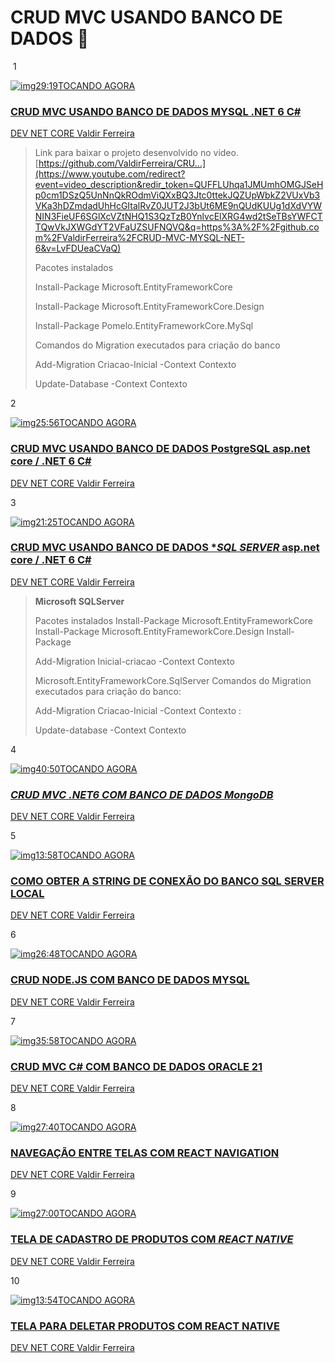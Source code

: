 # CRUD MVC USANDO BANCO DE DADOS  🎲

​												1

[![img](https://i.ytimg.com/vi/LvFDUeaCVaQ/hqdefault.jpg?sqp=-oaymwEbCKgBEF5IVfKriqkDDggBFQAAiEIYAXABwAEG&rs=AOn4CLBgigIfyxGvMWmazZJA2yL0mHWd1g)29:19TOCANDO AGORA](https://www.youtube.com/watch?v=LvFDUeaCVaQ&list=PLP8qOphXwRnLdPcSrmVUzDLPMPyNT8qpv&index=1)

### [CRUD MVC USANDO BANCO DE DADOS MYSQL .NET 6 C#](https://www.youtube.com/watch?v=LvFDUeaCVaQ&list=PLP8qOphXwRnLdPcSrmVUzDLPMPyNT8qpv&index=1)

[DEV NET CORE Valdir Ferreira](https://www.youtube.com/user/valdirferreira20)

> Link para baixar o projeto desenvolvido no video. [https://github.com/ValdirFerreira/CRU...](https://www.youtube.com/redirect?event=video_description&redir_token=QUFFLUhqa1JMUmhOMGJSeHp0cm1DSzQ5UnNnQkROdmViQXxBQ3Jtc0ttekJQZUpWbkZ2VUxVb3VKa3hDZmdadUhHcGItalRvZ0JUT2J3bUt6ME9nQUdKUUg1dXdVYWNIN3FieUF6SGlXcVZtNHQ1S3QzTzB0YnlvcElXRG4wd2tSeTBsYWFCTTQwVkJXWGdYT2VFaUZSUFNQVQ&q=https%3A%2F%2Fgithub.com%2FValdirFerreira%2FCRUD-MVC-MYSQL-NET-6&v=LvFDUeaCVaQ) 
>
> Pacotes instalados 
>
> Install-Package Microsoft.EntityFrameworkCore 
>
> Install-Package Microsoft.EntityFrameworkCore.Design 
>
> Install-Package Pomelo.EntityFrameworkCore.MySql
>
>  Comandos do Migration executados para criação do banco
>
>  Add-Migration Criacao-Inicial -Context Contexto 
>
> Update-Database -Context Contexto



2

[![img](https://i.ytimg.com/vi/rgSnRND1blw/hqdefault.jpg?sqp=-oaymwEbCKgBEF5IVfKriqkDDggBFQAAiEIYAXABwAEG&rs=AOn4CLA1TkcxLB7izJ-dLII9-F2A0bLTZQ)25:56TOCANDO AGORA](https://www.youtube.com/watch?v=rgSnRND1blw&list=PLP8qOphXwRnLdPcSrmVUzDLPMPyNT8qpv&index=2)

### [CRUD MVC USANDO BANCO DE DADOS PostgreSQL asp.net core / .NET 6 C#](https://www.youtube.com/watch?v=rgSnRND1blw&list=PLP8qOphXwRnLdPcSrmVUzDLPMPyNT8qpv&index=2)

[DEV NET CORE Valdir Ferreira](https://www.youtube.com/user/valdirferreira20)





3

[![img](https://i.ytimg.com/vi/zr3QiQDZ0-k/hqdefault.jpg?sqp=-oaymwEbCKgBEF5IVfKriqkDDggBFQAAiEIYAXABwAEG&rs=AOn4CLBMIlYCBHQh2hkfDy6qvSNsaDOpqg)21:25TOCANDO AGORA](https://www.youtube.com/watch?v=zr3QiQDZ0-k&list=PLP8qOphXwRnLdPcSrmVUzDLPMPyNT8qpv&index=3)

### [CRUD MVC USANDO BANCO DE DADOS ****SQL SERVER*** asp.net core / .NET 6 C#](https://www.youtube.com/watch?v=zr3QiQDZ0-k&list=PLP8qOphXwRnLdPcSrmVUzDLPMPyNT8qpv&index=3)

[DEV NET CORE Valdir Ferreira](https://www.youtube.com/user/valdirferreira20)

> **Microsoft SQLServer**
>
> Pacotes instalados Install-Package Microsoft.EntityFrameworkCore Install-Package Microsoft.EntityFrameworkCore.Design Install-Package 
>
> Add-Migration Inicial-criacao -Context Contexto
>
> Microsoft.EntityFrameworkCore.SqlServer Comandos do Migration executados para criação do banco:
>
> Add-Migration Criacao-Inicial -Context Contexto :
>
> Update-database -Context Contexto



4

[![img](https://i.ytimg.com/vi/GvGDCeBb9RM/hqdefault.jpg?sqp=-oaymwEbCKgBEF5IVfKriqkDDggBFQAAiEIYAXABwAEG&rs=AOn4CLAR0TUziPy587kWb6sszgimLTlanQ)40:50TOCANDO AGORA](https://www.youtube.com/watch?v=GvGDCeBb9RM&list=PLP8qOphXwRnLdPcSrmVUzDLPMPyNT8qpv&index=4)

### [***CRUD MVC .NET6 COM BANCO DE DADOS MongoDB***](https://www.youtube.com/watch?v=GvGDCeBb9RM&list=PLP8qOphXwRnLdPcSrmVUzDLPMPyNT8qpv&index=4)

[DEV NET CORE Valdir Ferreira](https://www.youtube.com/user/valdirferreira20)





5

[![img](https://i.ytimg.com/vi/R0Eb_IocaIs/hqdefault.jpg?sqp=-oaymwEbCKgBEF5IVfKriqkDDggBFQAAiEIYAXABwAEG&rs=AOn4CLBqbai9JtQ1XJt3rM-dZF-nXGa1EA)13:58TOCANDO AGORA](https://www.youtube.com/watch?v=R0Eb_IocaIs&list=PLP8qOphXwRnLdPcSrmVUzDLPMPyNT8qpv&index=5)

### [COMO OBTER A STRING DE CONEXÃO DO BANCO SQL SERVER LOCAL](https://www.youtube.com/watch?v=R0Eb_IocaIs&list=PLP8qOphXwRnLdPcSrmVUzDLPMPyNT8qpv&index=5)

[DEV NET CORE Valdir Ferreira](https://www.youtube.com/user/valdirferreira20)





6

[![img](https://i.ytimg.com/vi/i57XjELinik/hqdefault.jpg?sqp=-oaymwEbCKgBEF5IVfKriqkDDggBFQAAiEIYAXABwAEG&rs=AOn4CLDoVntgWiVvoMwM9a4RT2B6n5Wm2g)26:48TOCANDO AGORA](https://www.youtube.com/watch?v=i57XjELinik&list=PLP8qOphXwRnLdPcSrmVUzDLPMPyNT8qpv&index=6)

### [CRUD NODE.JS COM BANCO DE DADOS MYSQL](https://www.youtube.com/watch?v=i57XjELinik&list=PLP8qOphXwRnLdPcSrmVUzDLPMPyNT8qpv&index=6)

[DEV NET CORE Valdir Ferreira](https://www.youtube.com/user/valdirferreira20)





7

[![img](https://i.ytimg.com/vi/NgtN1KUFps4/hqdefault.jpg?sqp=-oaymwEbCKgBEF5IVfKriqkDDggBFQAAiEIYAXABwAEG&rs=AOn4CLBx4tBJntFd1_M3lljuwajEqXwB8A)35:58TOCANDO AGORA](https://www.youtube.com/watch?v=NgtN1KUFps4&list=PLP8qOphXwRnLdPcSrmVUzDLPMPyNT8qpv&index=7)

### [CRUD MVC C# COM BANCO DE DADOS ORACLE 21](https://www.youtube.com/watch?v=NgtN1KUFps4&list=PLP8qOphXwRnLdPcSrmVUzDLPMPyNT8qpv&index=7)

[DEV NET CORE Valdir Ferreira](https://www.youtube.com/user/valdirferreira20)





8

[![img](https://i.ytimg.com/vi/sgMF3g3zeJw/hqdefault.jpg?sqp=-oaymwEbCKgBEF5IVfKriqkDDggBFQAAiEIYAXABwAEG&rs=AOn4CLC_TyBAZI31mtbMjT7CLpRLm5ZGFw)27:40TOCANDO AGORA](https://www.youtube.com/watch?v=sgMF3g3zeJw&list=PLP8qOphXwRnLdPcSrmVUzDLPMPyNT8qpv&index=8)

### [NAVEGAÇÃO ENTRE TELAS COM REACT NAVIGATION](https://www.youtube.com/watch?v=sgMF3g3zeJw&list=PLP8qOphXwRnLdPcSrmVUzDLPMPyNT8qpv&index=8)

[DEV NET CORE Valdir Ferreira](https://www.youtube.com/user/valdirferreira20)





9

[![img](https://i.ytimg.com/vi/U9-Y1hzRzRQ/hqdefault.jpg?sqp=-oaymwEbCKgBEF5IVfKriqkDDggBFQAAiEIYAXABwAEG&rs=AOn4CLBUfWk7MOuLodIFZp2FKl7plR3yXQ)27:00TOCANDO AGORA](https://www.youtube.com/watch?v=U9-Y1hzRzRQ&list=PLP8qOphXwRnLdPcSrmVUzDLPMPyNT8qpv&index=9)

### [TELA DE CADASTRO DE PRODUTOS COM ***REACT NATIVE***](https://www.youtube.com/watch?v=U9-Y1hzRzRQ&list=PLP8qOphXwRnLdPcSrmVUzDLPMPyNT8qpv&index=9)

[DEV NET CORE Valdir Ferreira](https://www.youtube.com/user/valdirferreira20)





10

[![img](https://i.ytimg.com/vi/Ok19k9cbbtU/hqdefault.jpg?sqp=-oaymwEbCKgBEF5IVfKriqkDDggBFQAAiEIYAXABwAEG&rs=AOn4CLALEQLA8O-DfHUamn05m8s24P3bwg)13:54TOCANDO AGORA](https://www.youtube.com/watch?v=Ok19k9cbbtU&list=PLP8qOphXwRnLdPcSrmVUzDLPMPyNT8qpv&index=10)

### [TELA PARA DELETAR PRODUTOS COM REACT NATIVE](https://www.youtube.com/watch?v=Ok19k9cbbtU&list=PLP8qOphXwRnLdPcSrmVUzDLPMPyNT8qpv&index=10)

[DEV NET CORE Valdir Ferreira](https://www.youtube.com/user/valdirferreira20)



